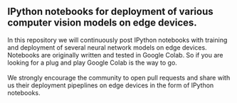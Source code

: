 ## IPython notebooks for deployment of various computer vision models on edge devices.

In this repository we will continuously post IPython notebooks with training and deployment of several neural network models on edge devices. Notebooks are originally written and tested in Google Colab. So if you are looking for a plug and play Google Colab is the way to go.
<br />
<br />
We strongly encourage the community to open pull requests and share with us their deployment pipeplines on edge devices in the form of IPython notebooks.
